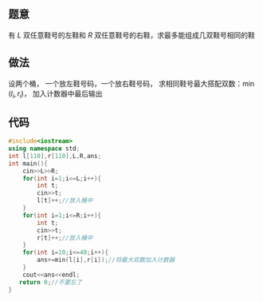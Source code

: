 ## 题意
有 $L$ 双任意鞋号的左鞋和 $R$ 双任意鞋号的右鞋，求最多能组成几双鞋号相同的鞋
## 做法
设两个桶，
一个放左鞋号码，一个放右鞋号码，
求相同鞋号最大搭配双数：$\min(l_i,r_i)$，
加入计数器中最后输出

## 代码
```cpp
#include<iostream>
using namespace std;
int l[110],r[110],L,R,ans;
int main(){
	cin>>L>>R;
	for(int i=1;i<=L;i++){
		int t;
		cin>>t;
		l[t]++;//放入桶中
	}
	for(int i=1;i<=R;i++){
		int t;
		cin>>t;
		r[t]++;//放入桶中
	}
	for(int i=10;i<=40;i++){
		ans+=min(l[i],r[i]);//将最大双数加入计数器
	}
	cout<<ans<<endl;
   return 0;//不要忘了
}
```